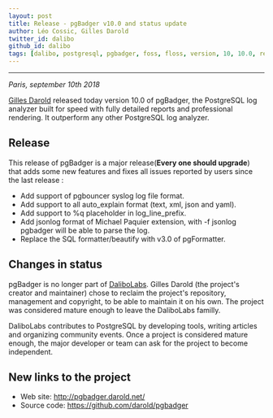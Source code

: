 ```yaml
---
layout: post
title: Release - pgBadger v10.0 and status update
author: Léo Cossic, Gilles Darold
twitter_id: dalibo
github_id: dalibo
tags: [dalibo, postgresql, pgbadger, foss, floss, version, 10, 10.0, release, gilles, darold, 2018]
---
```


---

*Paris, september 10th 2018*

[Gilles Darold](http://www.darold.net/) released today version 10.0 of pgBadger, the PostgreSQL log analyzer built for speed with fully detailed reports and professional rendering. It outperform any other PostgreSQL log analyzer.

<!--MORE-->

## Release
This release of pgBadger is a major release(**Every one should upgrade**) that adds some new features and fixes all issues reported by users since the last release :

  * Add support of pgbouncer syslog log file format.
  * Add support to all auto_explain format (text, xml, json and yaml).
  * Add support to %q placeholder in log_line_prefix.
  * Add jsonlog format of Michael Paquier extension, with -f jsonlog
    pgbadger will be able to parse the log.
  * Replace the SQL formatter/beautify with v3.0 of pgFormatter.

## Changes in status
pgBadger is no longer part of [DaliboLabs](https://github.com/dalibo). Gilles Darold (the project's creator and maintainer) chose to reclaim the project's repository, management and copyright, to be able to maintain it on his own. The project was considered mature enough to leave the DaliboLabs familly.

DaliboLabs contributes to PostgreSQL by developing tools, writing articles and organizing community events. Once a project is considered mature enough, the major developer or team can ask for the project to become independent.

## New links to the project

 * Web site: http://pgbadger.darold.net/
 * Source code: https://github.com/darold/pgbadger
